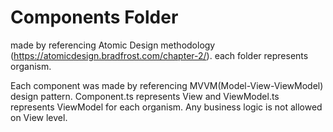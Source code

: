 # Components Folder

made by referencing Atomic Design methodology (https://atomicdesign.bradfrost.com/chapter-2/).
each folder represents organism.

Each component was made by referencing MVVM(Model-View-ViewModel) design pattern.
Component.ts represents View and ViewModel.ts represents ViewModel for each organism.
Any business logic is not allowed on View level.